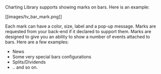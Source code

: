 Charting Library supports showing marks on bars. Here is an example:

[[images/tv_bar_mark.png]]

Each mark can have a color, size, label and a pop-up message. Marks are requested from your back-end if it declared to support them. Marks are designed to give you an ability to show a number of events attached to bars. Here are a few examples:

* News
* Some very special bars configurations
* Splits/Dividends
* .. and so on.

